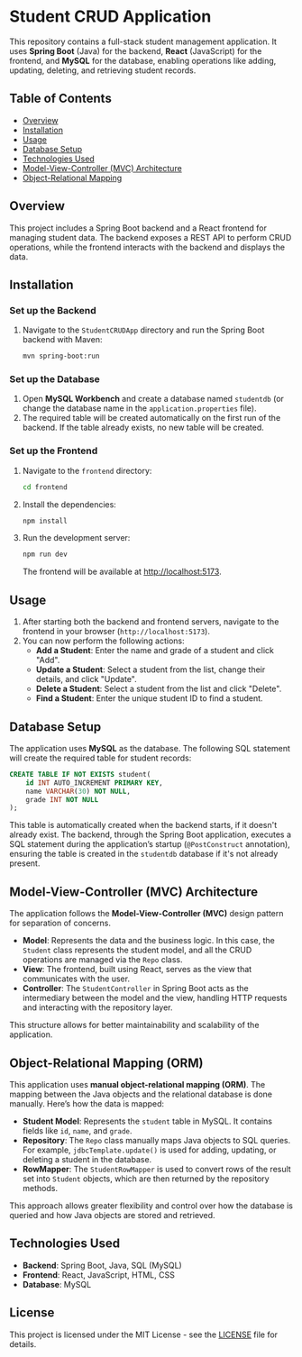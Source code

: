 # Student CRUD Application

This repository contains a full-stack student management application. It uses **Spring Boot** (Java) for the backend, **React** (JavaScript) for the frontend, and **MySQL** for the database, enabling operations like adding, updating, deleting, and retrieving student records.

## Table of Contents

- [Overview](#overview)
- [Installation](#installation)
- [Usage](#usage)
- [Database Setup](#database-setup)
- [Technologies Used](#technologies-used)
- [Model-View-Controller (MVC) Architecture](#mvc-architecture)
- [Object-Relational Mapping](#object-relational-mapping)

## Overview

This project includes a Spring Boot backend and a React frontend for managing student data. The backend exposes a REST API to perform CRUD operations, while the frontend interacts with the backend and displays the data.

## Installation

### Set up the Backend

1. Navigate to the `StudentCRUDApp` directory and run the Spring Boot backend with Maven:
   ```bash
   mvn spring-boot:run
   ```

### Set up the Database

1. Open **MySQL Workbench** and create a database named `studentdb` (or change the database name in the `application.properties` file).
2. The required table will be created automatically on the first run of the backend. If the table already exists, no new table will be created.

### Set up the Frontend

1. Navigate to the `frontend` directory:
   ```bash
   cd frontend
   ```

2. Install the dependencies:
   ```bash
   npm install
   ```

3. Run the development server:
   ```bash
   npm run dev
   ```

   The frontend will be available at [http://localhost:5173](http://localhost:5173).

## Usage

1. After starting both the backend and frontend servers, navigate to the frontend in your browser (`http://localhost:5173`).
2. You can now perform the following actions:
   - **Add a Student**: Enter the name and grade of a student and click "Add".
   - **Update a Student**: Select a student from the list, change their details, and click "Update".
   - **Delete a Student**: Select a student from the list and click "Delete".
   - **Find a Student**: Enter the unique student ID to find a student.

## Database Setup

The application uses **MySQL** as the database. The following SQL statement will create the required table for student records:

```sql
CREATE TABLE IF NOT EXISTS student(
    id INT AUTO_INCREMENT PRIMARY KEY, 
    name VARCHAR(30) NOT NULL,
    grade INT NOT NULL
);
```

This table is automatically created when the backend starts, if it doesn't already exist. The backend, through the Spring Boot application, executes a SQL statement during the application’s startup (`@PostConstruct` annotation), ensuring the table is created in the `studentdb` database if it's not already present.

## Model-View-Controller (MVC) Architecture

The application follows the **Model-View-Controller (MVC)** design pattern for separation of concerns.

- **Model**: Represents the data and the business logic. In this case, the `Student` class represents the student model, and all the CRUD operations are managed via the `Repo` class.
- **View**: The frontend, built using React, serves as the view that communicates with the user.
- **Controller**: The `StudentController` in Spring Boot acts as the intermediary between the model and the view, handling HTTP requests and interacting with the repository layer.

This structure allows for better maintainability and scalability of the application.

## Object-Relational Mapping (ORM)

This application uses **manual object-relational mapping (ORM)**. The mapping between the Java objects and the relational database is done manually. Here’s how the data is mapped:

- **Student Model**: Represents the `student` table in MySQL. It contains fields like `id`, `name`, and `grade`.
- **Repository**: The `Repo` class manually maps Java objects to SQL queries. For example, `jdbcTemplate.update()` is used for adding, updating, or deleting a student in the database.
- **RowMapper**: The `StudentRowMapper` is used to convert rows of the result set into `Student` objects, which are then returned by the repository methods.

This approach allows greater flexibility and control over how the database is queried and how Java objects are stored and retrieved.

## Technologies Used

- **Backend**: Spring Boot, Java, SQL (MySQL)
- **Frontend**: React, JavaScript, HTML, CSS
- **Database**: MySQL

## License

This project is licensed under the MIT License - see the [LICENSE](LICENSE) file for details.
